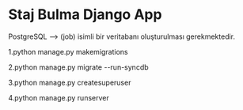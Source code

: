 # Staj Bulma Django App
PostgreSQL --> (job) isimli bir veritabanı oluşturulması gerekmektedir.


1.python manage.py makemigrations 

2.python manage.py migrate --run-syncdb

3.python manage.py createsuperuser

4.python manage.py runserver


